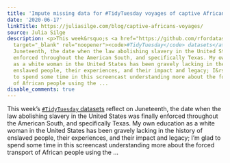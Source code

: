 ```yaml
---
title: 'Impute missing data for #TidyTuesday voyages of captive Africans with tidymodels'
date: '2020-06-17'
linkTitle: https://juliasilge.com/blog/captive-africans-voyages/
source: Julia Silge
description: <p>This week&rsquo;s <a href="https://github.com/rfordatascience/tidytuesday"
  target="_blank" rel="noopener"><code>#TidyTuesday</code> datasets</a> reflect on
  Juneteenth, the date when the law abolishing slavery in the United States was finally
  enforced throughout the American South, and specifically Texas. My own education
  as a white woman in the United States has been gravely lacking in the history of
  enslaved people, their experiences, and their impact and legacy; I&rsquo;m glad
  to spend some time in this screencast understanding more about the forced transport
  of African people using the ...
disable_comments: true
---
```

<p>This week&rsquo;s <a href="https://github.com/rfordatascience/tidytuesday" target="_blank" rel="noopener"><code>#TidyTuesday</code> datasets</a> reflect on Juneteenth, the date when the law abolishing slavery in the United States was finally enforced throughout the American South, and specifically Texas. My own education as a white woman in the United States has been gravely lacking in the history of enslaved people, their experiences, and their impact and legacy; I&rsquo;m glad to spend some time in this screencast understanding more about the forced transport of African people using the ...